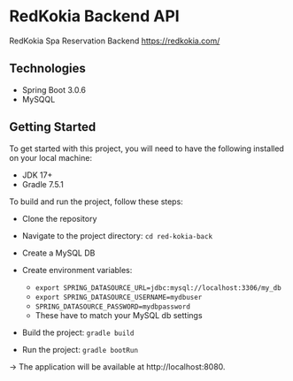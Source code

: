 # RedKokia Backend API
RedKokia Spa Reservation Backend
https://redkokia.com/

## Technologies
* Spring Boot 3.0.6
* MySQQL

## Getting Started
To get started with this project, you will need to have the following installed on your local machine:

* JDK 17+
* Gradle 7.5.1


To build and run the project, follow these steps:

* Clone the repository
* Navigate to the project directory: `cd red-kokia-back`
* Create a MySQL DB
* Create environment variables:
    * `export SPRING_DATASOURCE_URL=jdbc:mysql://localhost:3306/my_db`
    * `export SPRING_DATASOURCE_USERNAME=mydbuser`
    * `SPRING_DATASOURCE_PASSWORD=mydbpassword`
    * These have to match your MySQL db settings

* Build the project: `gradle build`
* Run the project: `gradle bootRun`

-> The application will be available at http://localhost:8080.
